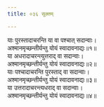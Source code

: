 ```yaml
---
title: ०३६ सूक्तम्

---
```

याः पुरस्तादाचरन्ति या वा पश्चात् सदान्वाः।  
अश्मानमृच्छन्तीर्यन्तु योयं स्वादावनाद्यः॥१॥  
या अधरादाचरन्त्युत्तराद् वा सदान्वाः।  
अश्मानमृच्छन्तीर्यन्तु योयं स्वादावनाद्यः॥२॥  
याः पश्चादाचरन्ति पुरस्ताद् वा सदान्वाः।  
अश्मानमृच्छन्तीर्यन्तु योयं स्वादावनाद्यः॥३॥  
या उत्तरादाचरन्त्यधराद् वा सदान्वाः।  
अश्मानमृच्छन्तीर्यन्तु योयं स्वादावनाद्यः॥४॥  